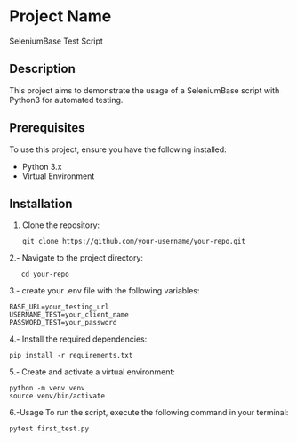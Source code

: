 # Project Name

SeleniumBase Test Script

## Description

This project aims to demonstrate the usage of a SeleniumBase script with Python3 for automated testing.

## Prerequisites

To use this project, ensure you have the following installed:

- Python 3.x
- Virtual Environment

## Installation

1. Clone the repository:

   ```shell
   git clone https://github.com/your-username/your-repo.git
   ```

2.- Navigate to the project directory:

   ```shell
      cd your-repo
   ```
3.- create your .env file with the following variables:

   ```shell
   BASE_URL=your_testing_url
   USERNAME_TEST=your_client_name
   PASSWORD_TEST=your_password
   ```

4.- Install the required dependencies:

   ```shell
   pip install -r requirements.txt
   ```

5.- Create and activate a virtual environment:

   ```shell
   python -m venv venv
   source venv/bin/activate
   ```

6.-Usage
To run the script, execute the following command in your terminal:

   ```shell
   pytest first_test.py
   ```
